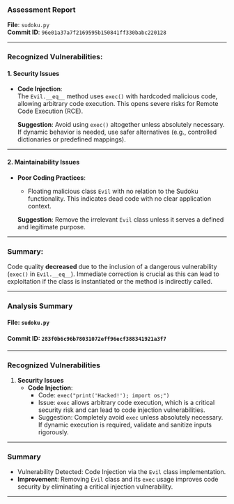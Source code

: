 ### Assessment Report

**File**: `sudoku.py`  
**Commit ID**: `96e01a37a7f2169595b150841ff330babc220128`

---

### Recognized Vulnerabilities:

#### 1. **Security Issues**  
- **Code Injection**:  
  The `Evil.__eq__` method uses `exec()` with hardcoded malicious code, allowing arbitrary code execution. This opens severe risks for Remote Code Execution (RCE).  

  **Suggestion**: Avoid using `exec()` altogether unless absolutely necessary. If dynamic behavior is needed, use safer alternatives (e.g., controlled dictionaries or predefined mappings).

---

#### 2. **Maintainability Issues**
- **Poor Coding Practices**:  
  - Floating malicious class `Evil` with no relation to the Sudoku functionality. This indicates dead code with no clear application context.  

  **Suggestion**: Remove the irrelevant `Evil` class unless it serves a defined and legitimate purpose.

---

### Summary:
Code quality **decreased** due to the inclusion of a dangerous vulnerability (`exec()` in `Evil.__eq__`). Immediate correction is crucial as this can lead to exploitation if the class is instantiated or the method is indirectly called.



-------------------------------------------------------------

### Analysis Summary

#### File: `sudoku.py`
#### Commit ID: `283f0b6c96b78031072eff96ecf388341921a3f7`

---

### Recognized Vulnerabilities

1. **Security Issues**
   - **Code Injection**:
     - Code: `exec("print('Hacked!'); import os;")`
     - Issue: `exec` allows arbitrary code execution, which is a critical security risk and can lead to code injection vulnerabilities.
     - Suggestion: Completely avoid `exec` unless absolutely necessary. If dynamic execution is required, validate and sanitize inputs rigorously.

---

### Summary

- Vulnerability Detected: Code Injection via the `Evil` class implementation.
- **Improvement**: Removing `Evil` class and its `exec` usage improves code security by eliminating a critical injection vulnerability.



-------------------------------------------------------------


